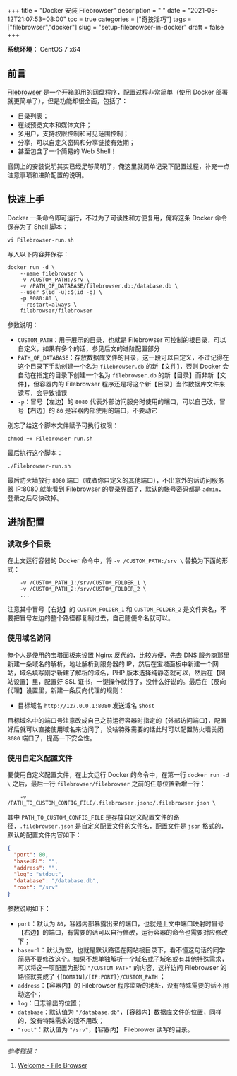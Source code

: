 +++
title = "Docker 安装 Filebrowser"
description = " "
date = "2021-08-12T21:07:53+08:00"
toc = true
categories = ["奇技淫巧"]
tags = ["filebrowser","docker"]
slug = "setup-filebrowser-in-docker"
draft = false
+++

**系统环境：** CentOS 7 x64

## 前言

[Filebrowser](https://filebrowser.org/) 是一个开箱即用的网盘程序，配置过程非常简单（使用 Docker 部署就更简单了），但是功能却很全面，包括了：

- 目录列表；
- 在线预览文本和媒体文件；
- 多用户，支持权限控制和可见范围控制；
- 分享，可以自定义密码和分享链接有效期；
- 甚至包含了一个简易的 Web Shell！

官网上的安装说明其实已经足够简明了，俺这里就简单记录下配置过程，补充一点注意事项和进阶配置的说明。

## 快速上手

Docker 一条命令即可运行，不过为了可读性和方便复用，俺将这条 Docker 命令保存为了 Shell 脚本：

```shell
vi Filebrowser-run.sh
```

写入以下内容并保存：

```shell
docker run -d \
    --name filebrowser \
    -v /CUSTOM_PATH:/srv \
    -v /PATH_OF_DATABASE/filebrowser.db:/database.db \
    --user $(id -u):$(id -g) \
    -p 8080:80 \
    --restart=always \
    filebrowser/filebrowser
```

参数说明：

- `CUSTOM_PATH`：用于展示的目录，也就是 Filebrowser 可控制的根目录，可以自定义，如果有多个的话，参见后文的进阶配置部分
- `PATH_OF_DATABASE`：存放数据库文件的目录，这一段可以自定义，不过记得在这个目录下手动创建一个名为 `filebrowser.db` 的新【文件】，否则 Docker 会自动在指定的目录下创建一个名为 `filebrowser.db` 的新【目录】而非新【文件】，但容器内的 Filebrowser 程序还是将这个新【目录】当作数据库文件来读写，会导致错误
- `-p`：冒号【左边】的 `8080` 代表外部访问服务时使用的端口，可以自己改，冒号【右边】的 `80` 是容器内部使用的端口，不要动它

别忘了给这个脚本文件赋予可执行权限：

```shell
chmod +x Filebrowser-run.sh
```

最后执行这个脚本：

```shell
./Filebrowser-run.sh
```

最后防火墙放行 `8080` 端口（或者你自定义的其他端口），不出意外的话访问服务器 IP:8080 就能看到 Filebrowser 的登录界面了，默认的帐号密码都是 `admin`，登录之后尽快改掉。

## 进阶配置

### 读取多个目录

在上文运行容器的 Docker 命令中，将 `-v /CUSTOM_PATH:/srv \` 替换为下面的形式：

```shell
    -v /CUSTOM_PATH_1:/srv/CUSTOM_FOLDER_1 \
    -v /CUSTOM_PATH_2:/srv/CUSTOM_FOLDER_2 \
    ...
```

注意其中冒号【右边】的 `CUSTOM_FOLDER_1` 和 `CUSTOM_FOLDER_2` 是文件夹名，不要把冒号左边的整个路径都复制过去，自己随便命名就可以。

### 使用域名访问

俺个人是使用的宝塔面板来设置 Nginx 反代的，比较方便，先去 DNS 服务商那里新建一条域名的解析，地址解析到服务器的 IP，然后在宝塔面板中新建一个网站，域名填写刚才新建了解析的域名，PHP 版本选择纯静态就可以，然后在【网站设置】里，配置好 SSL 证书，一键操作就行了，没什么好说的。最后在【反向代理】设置里，新建一条反向代理的规则：

- 目标域名 `http://127.0.0.1:8080` 发送域名 `$host`

目标域名中的端口号注意改成自己之前运行容器时指定的【外部访问端口】，配置好后就可以直接使用域名来访问了，没啥特殊需要的话此时可以配置防火墙关闭 `8080` 端口了，提高一下安全性。

### 使用自定义配置文件

要使用自定义配置文件，在上文运行 Docker 的命令中，在第一行 `docker run -d \` 之后，最后一行 `filebrowser/filebrowser` 之前的任意位置新增一行：

```shell
    -v /PATH_TO_CUSTOM_CONFIG_FILE/.filebrowser.json:/.filebrowser.json \
```

其中 `PATH_TO_CUSTOM_CONFIG_FILE` 是存放自定义配置文件的路径，`.filebrowser.json` 是自定义配置文件的文件名，配置文件是 `json` 格式的，默认的配置文件内容如下：

```json
{
  "port": 80,
  "baseURL": "",
  "address": "",
  "log": "stdout",
  "database": "/database.db",
  "root": "/srv"
}
```

参数说明如下：

- `port`：默认为 `80`，容器内部暴露出来的端口，也就是上文中端口映射时冒号【右边】的端口，有需要的话可以自行修改，运行容器的命令也需要对应修改下；
- `baseurl`：默认为空，也就是默认路径在网站根目录下，看不懂这句话的同学简易不要修改这个。如果不想单独解析一个域名或子域名或有其他特殊需求，可以将这一项配置为形如 `"/CUSTOM_PATH"` 的内容，这样访问 Filebrowser 的路径就变成了 `{[DOMAIN]/[IP:PORT]}/CUSTOM_PATH` ；
- `address`：【容器内】的 Filebrowser 程序监听的地址，没有特殊需要的话不用动这个；
- `log`：日志输出的位置；
- `database`：默认值为 `"/database.db"`，【容器内】数据库文件的位置，同样的，没有特殊需求的话不用改；
- `"root"`：默认值为 `"/srv"`，【容器内】 Filebrower 读写的目录。

---

*参考链接：*

1. [Welcome - File Browser](https://filebrowser.org/)